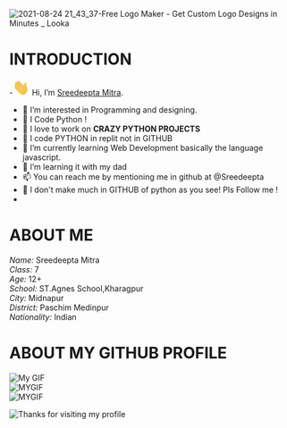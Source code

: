 ![2021-08-24 21_43_37-Free Logo Maker - Get Custom Logo Designs in Minutes _ Looka](https://user-images.githubusercontent.com/78677605/130652382-041b3b29-721f-448e-9d18-aa86213b825d.png)

<!--![My Image](swastik.png)-->

# INTRODUCTION
-<img src="https://github.com/mahtamun-hoque-fahim/server/blob/main/icon server/animated icons/hand.gif" width="30px"> Hi, I’m [Sreedeepta Mitra](https://codepen.io/sreedeepta).
- 👀 I’m interested in Programming and designing.
- 🐍 I Code Python !
- 🐍 I love to work on **CRAZY PYTHON PROJECTS**
- 🐍 I code PYTHON in replit not in GITHUB
- 🌱 I’m currently learning Web Development basically the language javascript.
- 💞️ I’m learning it with my dad
- 📫 You can reach me by mentioning me in github at @Sreedeepta
- 🤠 I don't make much in GITHUB of python as you see! Pls Follow me !
- 


# ABOUT ME
*Name:* Sreedeepta Mitra<br/>
*Class:* 7<br/>
*Age:* 12+<br/>
*School:* ST.Agnes School,Kharagpur<br/>
*City:* Midnapur<br/>
*District:* Paschim Medinpur<br/>
*Nationality:* Indian<br/>



# ABOUT MY GITHUB PROFILE
![My GIF](https://github-readme-stats.vercel.app/api?username=Sreedeepta&show_icons=true&count_private=true&theme=dark)<br>
![MYGIF](https://github-readme-stats.vercel.app/api/top-langs/?username=Sreedeepta&theme=gruvbox&count_private=true&custom_title=Top%20Languages)<br>
![MYGIF](https://github-profile-trophy.vercel.app/?username=Sreedeepta&theme=gruvbox)<br>


<img height="120" alt="Thanks for visiting my profile" width="100%" src="https://github.com/dibyendu415/dibyendu415/blob/master/marquee.svg" />


<!--# SOME OF MY REPOSITORIES
- personality quiz-->


